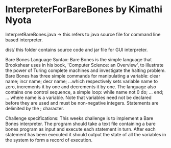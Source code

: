 # InterpreterForBareBones by Kimathi Nyota

InterpretBareBones.java -> this refers to java source file for command line based interpreter. 

dist/ this folder contains source code and jar file for GUI interpreter.



Bare Bones Language Syntax:
Bare Bones is the simple language that Brookshear uses in his book, 'Computer Science: an Overview', to illustrate the power of Turing complete machines and investigate the halting problem.
Bare Bones has three simple commands for manipulating a variable:
clear name; incr name; decr name;
...which respectively sets variable name to zero, increments it by one and decrements it by one.
The language also contains one control sequence, a simple loop:
while name not 0 do; ... end;
... where name is a variable. Note that variables need not be declared before they are used and must be non-negative integers. Statements are delimited by the ; character.

Challenge specifications:
This weeks challenge is to implement a Bare Bones interpreter. The program should take a text file containing a bare bones program as input and execute each statement in turn. After each statement has been executed it should output the state of all the variables in the system to form a record of execution.
